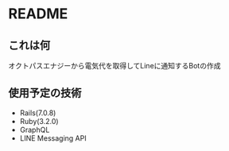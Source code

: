 # README

## これは何
オクトパスエナジーから電気代を取得してLineに通知するBotの作成

## 使用予定の技術
- Rails(7.0.8)
- Ruby(3.2.0)
- GraphQL
- LINE Messaging API
